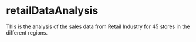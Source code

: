 # retailDataAnalysis
This is the analysis of the sales data from Retail Industry for 45 stores in the different regions. 
